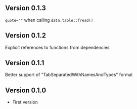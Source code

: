 <!----------------------------------------------------------------------------->
<!----------------------------------------------------------------------------->
## Version 0.1.3

`quote=""` when calling `data.table::fread()`

<!----------------------------------------------------------------------------->
<!----------------------------------------------------------------------------->
## Version 0.1.2

Explicit references to functions from dependencies


<!----------------------------------------------------------------------------->
<!----------------------------------------------------------------------------->
## Version 0.1.1

Better support of "TabSeparatedWithNamesAndTypes" format

<!----------------------------------------------------------------------------->
<!----------------------------------------------------------------------------->
## Version 0.1.0

- First version
